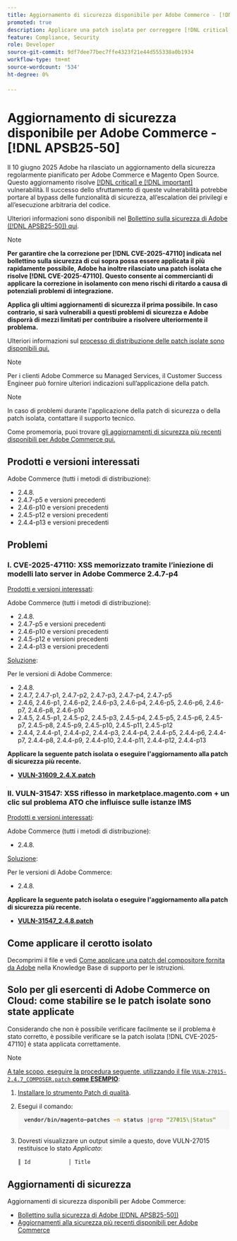 ```yaml
---
title: Aggiornamento di sicurezza disponibile per Adobe Commerce - [!DNL APSB25-50]
promoted: true
description: Applicare una patch isolata per correggere [!DNL critical and important vulnerabilities] per Adobe Commerce 2.4.8, 2.4.7-p5, 2.4.6-p10, 2.4.5-p12, 2.4.4-p13 e versioni precedenti.
feature: Compliance, Security
role: Developer
source-git-commit: 9df7dee77bec7ffe4323f21e44d555338a0b1934
workflow-type: tm+mt
source-wordcount: '534'
ht-degree: 0%

---
```


# Aggiornamento di sicurezza disponibile per Adobe Commerce - [!DNL APSB25-50]

Il 10 giugno 2025 Adobe ha rilasciato un aggiornamento della sicurezza regolarmente pianificato per Adobe Commerce e Magento Open Source. Questo aggiornamento risolve [[!DNL critical] e [!DNL important]](https://helpx.adobe.com/security/severity-ratings.html) vulnerabilità. Il successo dello sfruttamento di queste vulnerabilità potrebbe portare al bypass delle funzionalità di sicurezza, all’escalation dei privilegi e all’esecuzione arbitraria del codice.

Ulteriori informazioni sono disponibili nel [Bollettino sulla sicurezza di Adobe ([!DNL APSB25-50]) qui](https://helpx.adobe.com/security/products/magento/apsb25-50.html).

>[!NOTE]
>
>**Per garantire che la correzione per [!DNL CVE-2025-47110] indicata nel bollettino sulla sicurezza di cui sopra possa essere applicata il più rapidamente possibile, Adobe ha inoltre rilasciato una patch isolata che risolve [!DNL CVE-2025-47110]. Questo consente ai commercianti di applicare la correzione in isolamento con meno rischi di ritardo a causa di potenziali problemi di integrazione.**

**Applica gli ultimi aggiornamenti di sicurezza il prima possibile. In caso contrario, si sarà vulnerabili a questi problemi di sicurezza e Adobe disporrà di mezzi limitati per contribuire a risolvere ulteriormente il problema.**

Ulteriori informazioni sul [processo di distribuzione delle patch isolate sono disponibili qui.](https://business.adobe.com/blog/introducing-enhanced-security-patch-deployment-and-communications-in-adobe-commerce)

>[!NOTE]
>
>Per i clienti Adobe Commerce su Managed Services, il Customer Success Engineer può fornire ulteriori indicazioni sull’applicazione della patch.

>[!NOTE]
>
>In caso di problemi durante l&#39;applicazione della patch di sicurezza o della patch isolata, contattare il supporto tecnico.

Come promemoria, puoi trovare [gli aggiornamenti di sicurezza più recenti disponibili per Adobe Commerce qui.](https://helpx.adobe.com/security/products/magento.html)

## Prodotti e versioni interessati

Adobe Commerce (tutti i metodi di distribuzione):

* 2.4.8.
* 2.4.7-p5 e versioni precedenti
* 2.4.6-p10 e versioni precedenti
* 2.4.5-p12 e versioni precedenti
* 2.4.4-p13 e versioni precedenti

## Problemi

### I. CVE-2025-47110: XSS memorizzato tramite l’iniezione di modelli lato server in Adobe Commerce 2.4.7-p4

<u>Prodotti e versioni interessati</u>:

Adobe Commerce (tutti i metodi di distribuzione):

* 2.4.8.
* 2.4.7-p5 e versioni precedenti
* 2.4.6-p10 e versioni precedenti
* 2.4.5-p12 e versioni precedenti
* 2.4.4-p13 e versioni precedenti

<u>Soluzione</u>:

Per le versioni di Adobe Commerce:

* 2.4.8.
* 2.4.7, 2.4.7-p1, 2.4.7-p2, 2.4.7-p3, 2.4.7-p4, 2.4.7-p5
* 2.4.6, 2.4.6-p1, 2.4.6-p2, 2.4.6-p3, 2.4.6-p4, 2.4.6-p5, 2.4.6-p6, 2.4.6-p7, 2.4.6-p8, 2.4.6-p10
* 2.4.5, 2.4.5-p1, 2.4.5-p2, 2.4.5-p3, 2.4.5-p4, 2.4.5-p5, 2.4.5-p6, 2.4.5-p7, 2.4.5-p8, 2.4.5-p9, 2.4.5-p10, 2.4.5-p11, 2.4.5-p12
* 2.4.4, 2.4.4-p1, 2.4.4-p2, 2.4.4-p3, 2.4.4-p4, 2.4.4-p5, 2.4.4-p6, 2.4.4-p7, 2.4.4-p8, 2.4.4-p9, 2.4.4-p10, 2.4.4-p11, 2.4.4-p12, 2.4.4-p13

**Applicare la seguente patch isolata o eseguire l&#39;aggiornamento alla patch di sicurezza più recente.**

* **[VULN-31609_2.4.X.patch](assets/VULN-31609_2.4.X_patch.zip)**

### II. VULN-31547: XSS riflesso in marketplace.magento.com + un clic sul problema ATO che influisce sulle istanze IMS

<u>Prodotti e versioni interessati</u>:

Adobe Commerce (tutti i metodi di distribuzione):

* 2.4.8.

<u>Soluzione</u>:

Per le versioni di Adobe Commerce:

* 2.4.8.

**Applicare la seguente patch isolata o eseguire l&#39;aggiornamento alla patch di sicurezza più recente.**

* **[VULN-31547_2.4.8.patch](assets/VULN-31547_2.4.8_patch.zip)**

## Come applicare il cerotto isolato

Decomprimi il file e vedi [Come applicare una patch del compositore fornita da Adobe](https://experienceleague.adobe.com/docs/commerce-knowledge-base/kb/how-to/how-to-apply-a-composer-patch-provided-by-magento.html) nella Knowledge Base di supporto per le istruzioni.

## Solo per gli esercenti di Adobe Commerce on Cloud: come stabilire se le patch isolate sono state applicate

Considerando che non è possibile verificare facilmente se il problema è stato corretto, è possibile verificare se la patch isolata [!DNL CVE-2025-47110] è stata applicata correttamente.

>[!NOTE]
>
><u>A tale scopo, eseguire la procedura seguente, utilizzando il file `VULN-27015-2.4.7_COMPOSER.patch` **come ESEMPIO**</u>:

1. [Installare lo strumento Patch di qualità](https://experienceleague.adobe.com/docs/commerce-operations/tools/quality-patches-tool/usage.html).
1. Esegui il comando:<br>
   ![cve-2024-34102-tell-if-patch-apply-code](assets/cve-2024-34102-tell-if-patch-applied-code.png)
1. Dovresti visualizzare un output simile a questo, dove VULN-27015 restituisce lo stato *Applicato*:

   ```bash
   ║ Id            │ Title                                                        │ Category        │ Origin                 │ Status      │ Details                                          ║ ║ N/A           │ ../m2-hotfixes/VULN-27015-2.4.7_COMPOSER_patch.patch      │ Other           │ Local                  │ Applied     │ Patch type: Custom                                
   ```

<!-- For Step 2:
     ```bash
    vendor/bin/magento-patches -n status |grep "27015\|Status"
     ```
-->

## Aggiornamenti di sicurezza

Aggiornamenti di sicurezza disponibili per Adobe Commerce:

* [Bollettino sulla sicurezza di Adobe ([!DNL APSB25-50])](https://helpx.adobe.com/security/products/magento/apsb25-50.html)
* [Aggiornamenti alla sicurezza più recenti disponibili per Adobe Commerce](https://helpx.adobe.com/security/products/magento.html)
